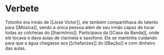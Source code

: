 # Verbete
Totonho era irmão de [[José Victor]], ele também compartilhava do talento para [[Música]], sendo a única pessoa além de seu irmão capaz de tocar todas as colcheias do [[harmônio]]. Participava da [[Casa da Banda]], onde ele tocava e dava aulas de clarineta e saxofone. Ele se mantinha cuidando para que a água chegasse aos [[chafarizes]] do [[Bação]] e com dinheiro das aulas. 